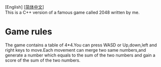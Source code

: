 [English] [[简体中文](README_zh_Hans)]  
This is a C++ version of a famous game called 2048 written by me.  
# Game rules
The game contains a table of 4*4.You can press WASD or Up,down,left and right keys to move.Each movement can merge two same numbers,and generate a number which equals to the sum of the two numbers and gain a score of the sum of the two numbers.